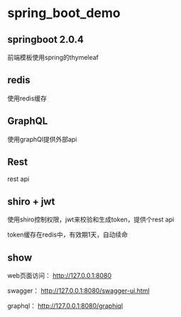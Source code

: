 # spring_boot_demo

## springboot 2.0.4
前端模板使用spring的thymeleaf

## redis
使用redis缓存

## GraphQL
使用graphQl提供外部api

## Rest
rest api

## shiro + jwt
使用shiro控制权限，jwt来校验和生成token，提供个rest api

token缓存在redis中，有效期1天，自动续命

## show
web页面访问： http://127.0.0.1:8080

swagger： http://127.0.0.1:8080/swagger-ui.html

graphql： http://127.0.0.1:8080/graphiql